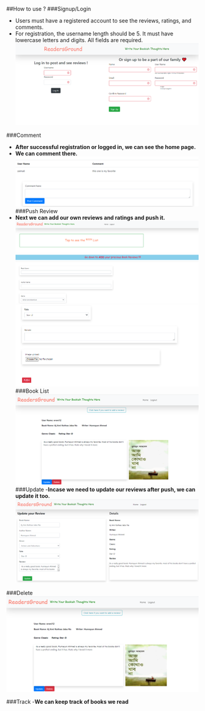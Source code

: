 ##How to use ?
###Signup/Login
- Users must have a registered account to see the reviews, ratings, and comments.
- For registration, the username length should be 5. It must have lowercase letters and digits. All fields are required.
![Image of Yaktocat](img/loginsign.png)

###Comment
- **After successful registration or logged in, we can see the home page.**
- **We can comment there.**
![Image of Yaktocat](img/comment.png)
###Push Review
- **Next we can add our own reviews and ratings and push it.**
![Image of Yaktocat](img/review1.png)
![Image of Yaktocat](img/review2.png)
###Book List
![Image of Yaktocat](img/home.png)
###Update
-**Incase we need to update our reviews after push, we can update it too.**
![Image of Yaktocat](img/update.png)

###Delete
![Image of Yaktocat](img/home.png)

###Track
-**We can keep track of books we read**
